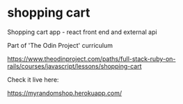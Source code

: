 # shopping cart

Shopping cart app - react front end and external api

Part of 'The Odin Project' curriculum

https://www.theodinproject.com/paths/full-stack-ruby-on-rails/courses/javascript/lessons/shopping-cart

Check it live here:

https://myrandomshop.herokuapp.com/